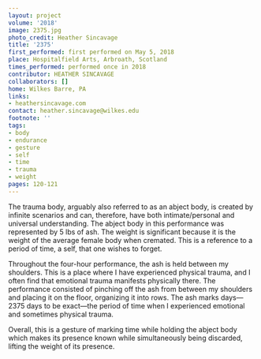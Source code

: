 ```yaml
---
layout: project
volume: '2018'
image: 2375.jpg
photo_credit: Heather Sincavage
title: '2375'
first_performed: first performed on May 5, 2018
place: Hospitalfield Arts, Arbroath, Scotland
times_performed: performed once in 2018
contributor: HEATHER SINCAVAGE
collaborators: []
home: Wilkes Barre, PA
links:
- heathersincavage.com
contact: heather.sincavage@wilkes.edu
footnote: ''
tags:
- body
- endurance
- gesture
- self
- time
- trauma
- weight
pages: 120-121
---
```


The trauma body, arguably also referred to as an abject body, is created by infinite scenarios and can, therefore, have both intimate/personal and universal understanding. The abject body in this performance was represented by 5 lbs of ash. The weight is significant because it is the weight of the average female body when cremated. This is a reference to a period of time, a self, that one wishes to forget.

Throughout the four-hour performance, the ash is held between my shoulders. This is a place where I have experienced physical trauma, and I often find that emotional trauma manifests physically there. The performance consisted of pinching off the ash from between my shoulders and placing it on the floor, organizing it into rows. The ash marks days—2375 days to be exact—the period of time when I experienced emotional and sometimes physical trauma.

Overall, this is a gesture of marking time while holding the abject body which makes its presence known while simultaneously being discarded, lifting the weight of its presence.
